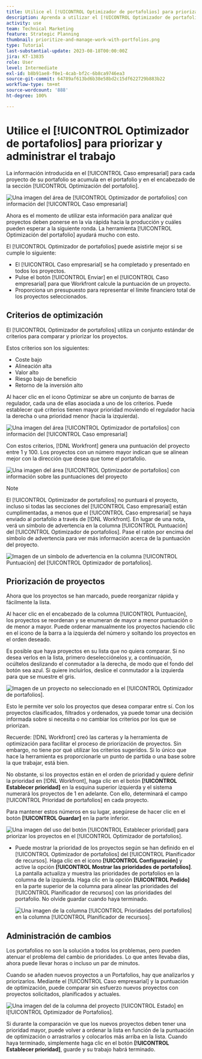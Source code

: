```yaml
---
title: Utilice el [!UICONTROL Optimizador de portafolios] para priorizar y administrar el trabajo
description: Aprenda a utilizar el [!UICONTROL Optimizador de portafolios] para priorizar y administrar proyectos dentro de un portafolio.
activity: use
team: Technical Marketing
feature: Strategic Planning
thumbnail: prioritize-and-manage-work-with-portfolios.png
type: Tutorial
last-substantial-update: 2023-08-18T00:00:00Z
jira: KT-13835
role: User
level: Intermediate
exl-id: b8b91ae8-f0e1-4cab-bf2c-6b8ca9746ea3
source-git-commit: 64789af613bd6b38e58bd2c15df622729b883b22
workflow-type: tm+mt
source-wordcount: '888'
ht-degree: 100%

---
```


# Utilice el [!UICONTROL Optimizador de portafolios] para priorizar y administrar el trabajo

La información introducida en el [!UICONTROL Caso empresarial] para cada proyecto de su portafolio se acumula en el portafolio y en el encabezado de la sección [!UICONTROL Optimización del portafolio].

![Una imagen del área de [!UICONTROL Optimizador de portafolios] con información del [!UICONTROL Caso empresarial]](assets/10-portfolio-management9.png)

Ahora es el momento de utilizar esta información para analizar qué proyectos deben ponerse en la vía rápida hacia la producción y cuáles pueden esperar a la siguiente ronda. La herramienta [!UICONTROL Optimización del portafolio] ayudará mucho con esto.

El [!UICONTROL Optimizador de portafolios] puede asistirle mejor si se cumple lo siguiente:

* El [!UICONTROL Caso empresarial] se ha completado y presentado en todos los proyectos.
* Pulse el botón [!UICONTROL Enviar] en el [!UICONTROL Caso empresarial] para que Workfront calcule la puntuación de un proyecto.
* Proporciona un presupuesto para representar el límite financiero total de los proyectos seleccionados.

## Criterios de optimización

El [!UICONTROL Optimizador de portafolios] utiliza un conjunto estándar de criterios para comparar y priorizar los proyectos.

Estos criterios son los siguientes:

* Coste bajo
* Alineación alta
* Valor alto
* Riesgo bajo de beneficio
* Retorno de la inversión alto

Al hacer clic en el icono Optimizar se abre un conjunto de barras de regulador, cada una de ellas asociada a uno de los criterios. Puede establecer qué criterios tienen mayor prioridad moviendo el regulador hacia la derecha o una prioridad menor (hacia la izquierda).

![Una imagen del área [!UICONTROL Optimizador de portafolios] con información del [!UICONTROL Caso empresarial]](assets/11-portfolio-management10.png)

Con estos criterios, [!DNL Workfront] genera una puntuación del proyecto entre 1 y 100. Los proyectos con un número mayor indican que se alinean mejor con la dirección que desea que tome el portafolio.

![Una imagen del área [!UICONTROL Optimizador de portafolios] con información sobre las puntuaciones del proyecto](assets/12-portfolio-management14.png)

>[!NOTE]
>
>El [!UICONTROL Optimizador de portafolios] no puntuará el proyecto, incluso si todas las secciones del [!UICONTROL Caso empresarial] están cumplimentadas, a menos que el [!UICONTROL Caso empresarial] se haya enviado al portafolio a través de [!DNL Workfront]. En lugar de una nota, verá un símbolo de advertencia en la columna [!UICONTROL Puntuación] del [!UICONTROL Optimizador de portafolios]. Pase el ratón por encima del símbolo de advertencia para ver más información acerca de la puntuación del proyecto.

![Imagen de un símbolo de advertencia en la columna [!UICONTROL Puntuación] del [!UICONTROL Optimizador de portafolios].](assets/13-portfolio-management12.png)

## Priorización de proyectos

Ahora que los proyectos se han marcado, puede reorganizar rápida y fácilmente la lista.

Al hacer clic en el encabezado de la columna [!UICONTROL Puntuación], los proyectos se reordenan y se enumeran de mayor a menor puntuación o de menor a mayor. Puede ordenar manualmente los proyectos haciendo clic en el icono de la barra a la izquierda del número y soltando los proyectos en el orden deseado.

Es posible que haya proyectos en su lista que no quiera comparar. Si no desea verlos en la lista, primero deselecciónelos y, a continuación, ocúltelos deslizando el conmutador a la derecha, de modo que el fondo del botón sea azul. Si quiere incluirlos, deslice el conmutador a la izquierda para que se muestre el gris.

![Imagen de un proyecto no seleccionado en el [!UICONTROL Optimizador de portafolios].](assets/14-portfolio-management13.png)

Esto le permite ver solo los proyectos que desea comparar entre sí. Con los proyectos clasificados, filtrados y ordenados, ya puede tomar una decisión informada sobre si necesita o no cambiar los criterios por los que se priorizan.

Recuerde: [!DNL Workfront] creó las carteras y la herramienta de optimización para facilitar el proceso de priorización de proyectos. Sin embargo, no tiene por qué utilizar los criterios sugeridos. Si lo único que hace la herramienta es proporcionarle un punto de partida o una base sobre la que trabajar, está bien.

No obstante, si los proyectos están en el orden de prioridad y quiere definir la prioridad en [!DNL Workfront], haga clic en el botón **[!UICONTROL Establecer prioridad]** en la esquina superior izquierda y el sistema numerará los proyectos de 1 en adelante. Con ello, determinará el campo [!UICONTROL Prioridad de portafolios] en cada proyecto.

Para mantener estos números en su lugar, asegúrese de hacer clic en el botón **[!UICONTROL Guardar]** en la parte inferior.

![Una imagen del uso del botón [!UICONTROL Establecer prioridad] para priorizar los proyectos en el [!UICONTROL Optimizador de portafolios].](assets/15-portfolio-management15.png)

<!-- 
Pro-tips graphic
-->

* Puede mostrar la prioridad de los proyectos según se han definido en el [!UICONTROL Optimizador de portafolios] del [!UICONTROL Planificador de recursos]. Haga clic en el icono **[!UICONTROL Configuración]** y active la opción **[!UICONTROL Mostrar las prioridades de portafolios]**. La pantalla actualiza y muestra las prioridades de portafolios en la columna de la izquierda. Haga clic en la opción **[!UICONTROL Pedido]** en la parte superior de la columna para alinear las prioridades del [!UICONTROL Planificador de recursos] con las prioridades del portafolio. No olvide guardar cuando haya terminado.

  ![Una imagen de la columna [!UICONTROL Prioridades del portafolios] en la columna [!UICONTROL Planificador de recursos].](assets/16-portfolio-management17.png)

## Administración de cambios

Los portafolios no son la solución a todos los problemas, pero pueden atenuar el problema del cambio de prioridades. Lo que antes llevaba días, ahora puede llevar horas o incluso un par de minutos.

Cuando se añaden nuevos proyectos a un Portafolios, hay que analizarlos y priorizarlos. Mediante el [!UICONTROL Caso empresarial] y la puntuación de optimización, puede comparar sin esfuerzo nuevos proyectos con proyectos solicitados, planificados y actuales.

![Una imagen del de la columna del proyecto [!UICONTROL Estado] en l[!UICONTROL Optimizador de Portafolios].](assets/17-project-management16.png)

Si durante la comparación ve que los nuevos proyectos deben tener una prioridad mayor, puede volver a ordenar la lista en función de la puntuación de optimización o arrastrarlos y colocarlos más arriba en la lista. Cuando haya terminado, simplemente haga clic en el botón **[!UICONTROL Establecer prioridad]**, guarde y su trabajo habrá terminado.

<!-- Learn more graphic and documentation article links

* Portfolio Optimizer overview 
* Optimize projects in the Portfolio Optimizer 
* Overview of the Portfolio Optimizer score 
* Prioritizing projects in the Portfolio Optimizer

-->
